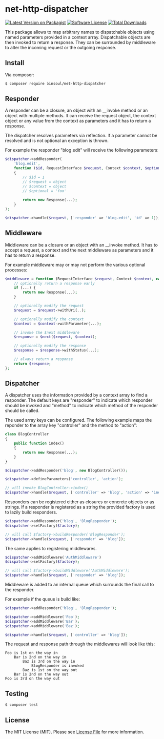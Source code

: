 # net-http-dispatcher

[![Latest Version on Packagist][ico-version]][link-packagist]
[![Software License][ico-license]](LICENSE.md)
[![Total Downloads][ico-downloads]][link-downloads]

This package allows to map arbitrary names to dispatchable objects using named parameters provided in a context array. Dispatchable objects are then invoked to return a response. They can be surrounded by middleware to alter the incoming request or the outgoing response.  

## Install

Via composer:

``` bash
$ composer require binsoul/net-http-dispatcher
```

## Responder

A responder can be a closure, an object with an __invoke method or an object with multiple methods. It can receive the request object, the context object or any value from the context as parameters and it has to return a response. 

The dispatcher resolves parameters via reflection. If a parameter cannot be resolved and is not optional an exception is thrown.

For example the responder "blog.edit" will receive the following parameters: 
``` php
$dispatcher->addResponder(
    'blog.edit',
    function ($id, RequestInterface $request, Context $context, $optional = 'foo')
    {
        // $id = 1
        // $request = object
        // $context = object
        // $optional = 'foo'
        
        return new Response(...);
    }
);

$dispatcher->handle($request, ['responder' => 'blog.edit', 'id' => 1]);
```


## Middleware

Middleware can be a closure or an object with an __invoke method. It has to accept a request, a context and the next middleware as parameters and it has to return a response.

For example middleware may or may not perform the various optional processes:
``` php
$middleware = function (RequestInterface $request, Context $context, callable $next) {
    // optionally return a response early
    if (...) {
        return new Response(...);
    }

    // optionally modify the request
    $request = $request->withUri(..);

    // optionally modify the context
    $context = $context->withParameter(...);

    // invoke the $next middleware
    $response = $next($request, $context);

    // optionally modify the response
    $response = $response->withStatus(...);

    // always return a response
    return $response;
};
```

## Dispatcher

A dispatcher uses the information provided by a context array to find a responder. The default keys are "responder" to indicate which responder should be invoked and "method" to indicate which method of the responder should be called.  

The used array keys can be configured. The following example maps the reponder to the array key "controller" and the method to "action": 
``` php
class BlogController
{
    public function index()
    {
        return new Response(...);
    }
}

$dispatcher->addResponder('blog', new BlogController());

$dispatcher->defineParameters('controller', 'action');

// will invoke BlogController->index()
$dispatcher->handle($request, ['controller' => 'blog', 'action' => 'index']); 
```

Responders can be registered either as closures or concrete objects or as strings. If a responder is registered as a string the provided factory is used to lazily build responders.
``` php
$dispatcher->addResponder('blog', 'BlogResponder');
$dispatcher->setFactory($factory);

// will call $factory->buildResponder('BlogResponder');
$dispatcher->handle($request, ['responder' => 'blog']); 
```

The same applies to registering middlewares.
``` php
$dispatcher->addMiddleware('AuthMiddleware')
$dispatcher->setFactory($factory);

// will call $factory->buildMiddleware('AuthMiddleware');
$dispatcher->handle($request, ['responder' => 'blog']); 
```

Middleware is added to an internal queue which surrounds the final call to the responder.

For example if the queue is build like:
``` php
$dispatcher->addResponder('blog', 'BlogResponder');

$dispatcher->addMiddleware('Foo');
$dispatcher->addMiddleware('Bar');
$dispatcher->addMiddleware('Baz');

$dispatcher->handle($request, ['controller' => 'blog']); 
```

The request and response path through the middlewares will look like this:
``` text
Foo is 1st on the way in
    Bar is 2nd on the way in
        Baz is 3rd on the way in
            BlogResponder is invoked        
        Baz is 1st on the way out
    Bar is 2nd on the way out
Foo is 3rd on the way out
```

## Testing

``` bash
$ composer test
```

## License

The MIT License (MIT). Please see [License File](LICENSE.md) for more information.

[ico-version]: https://img.shields.io/packagist/v/binsoul/net-http-dispatcher.svg?style=flat-square
[ico-license]: https://img.shields.io/badge/license-MIT-brightgreen.svg?style=flat-square
[ico-downloads]: https://img.shields.io/packagist/dt/binsoul/net-http-dispatcher.svg?style=flat-square

[link-packagist]: https://packagist.org/packages/binsoul/net-http-dispatcher
[link-downloads]: https://packagist.org/packages/binsoul/net-http-dispatcher
[link-author]: https://github.com/binsoul
